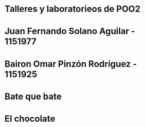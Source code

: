 # Talleres y laboratorieos de POO2
# Juan Fernando Solano Aguilar - 1151977
# Bairon Omar Pinzón Rodríguez - 1151925
# Bate que bate
# El chocolate
